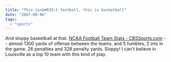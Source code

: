 ```yaml
---
title: "This isn&#039;t football, this is basketball"
date: "2007-09-06"
tags: 
  - "sports"
---
```


And sloppy basketball at that. [NCAA Football Team Stats - CBSSports.com](http://www.sportsline.com/collegefootball/gamecenter/teamstats/NCAAF_20070906_MITNST@LOU "NCAA Football Team Stats - CBSSports.com") -- almost 1300 yards of offense between the teams. and 5 fumbles, 2 ints in the game. 28 penalties and 328 penalty yards. Sloppy! I can't believe in Louisville as a top 10 team with this kind of play.
